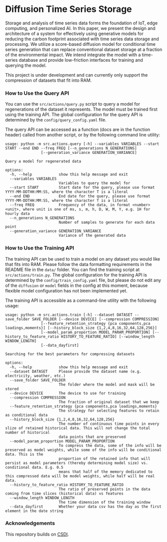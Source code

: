 # Diffusion Time Series Storage

Storage and analysis of time series data forms the foundation of IoT, edge computing, and personalized AI. In this paper, we present the design and architecture of a system for effectively using generative models for reducing the carbon footprint associated with time series data storage and processing. We utilize a score-based diffusion model for conditional time series generation that can replace conventional dataset storage at a fraction of the environmental impact. We intend integrate the model with a time-series database and provide low-friction interfaces for training and querying the model.

This project is under development and can currently only support the compression of datasets that fit into RAM.

### How to Use the Query API

You can use the `src/actions/query.py` script to query a model for regenerations of the dataset it represents. The model must be trained first using the training API. The global configuration for the query API is determined by the `config/query_config.yaml` file.

The query API can be accessed as a function (docs are in the function header) called from another script, or by the following command line utility:

```
usage: python -m src.actions.query [-h] --variables VARIABLES --start START --end END --freq FREQ [--n_generations N_GENERATIONS]
                [--generation_variance GENERATION_VARIANCE]

Query a model for regenerated data

options:
  -h, --help            show this help message and exit
  --variables VARIABLES
                        Variables to query the model for
  --start START         Start date for the query, please use format YYYY-MM-DDTHH:MM:SS, where the character T is a literal
  --end END             End date for the query, please use format YYYY-MM-DDTHH:MM:SS, where the character T is a literal
  --freq FREQ           Frequency of the data, in format <number><unit>, where unit is one of ms, s, m, h, D, W, M, Y, e.g. 1H for hourly data
  --n_generations N_GENERATIONS
                        Number of samples to generate for each data point
  --generation_variance GENERATION_VARIANCE
                        Variance of the generated data
```

### How to Use the Training API

The training API can be used to train a model on any dataset you would like that fits into RAM. Please follow the data formatting requirements in the README file in the `data/` folder. You can find the training script at `src/actions/train.py`. The global configuration for the training API is determined by the `config/train_config.yaml` file, but please do not edit any of the `diffusion` or `model` fields in the config at this moment, because flexible model configuration has not been implemented yet.

The training API is accessible as a command-line utility with the following usage:

```
usage: python -m src.actions.train [-h] --dataset DATASET --save_folder SAVE_FOLDER [--device DEVICE] [--compression COMPRESSION]
                [--feature_retention_strategy {pca components,pca loadings,moments}] [--history_block_size {1,2,4,8,16,32,64,128,256}]
                [--model_param_proportion MODEL_PARAM_PROPORTION] [--history_to_feature_ratio HISTORY_TO_FEATURE_RATIO] [--window_length WINDOW_LENGTH]
                [--data_dayfirst]

Searching for the best parameters for compressing datasets

options:
  -h, --help            show this help message and exit
  --dataset DATASET     Please provide the dataset name (e.g. electricity, weather, etc.)
  --save_folder SAVE_FOLDER
                        The folder where the model and mask will be stored
  --device DEVICE       The device to use for training
  --compression COMPRESSION
                        The fraction of original dataset that we keep
  --feature_retention_strategy {pca components,pca loadings,moments}
                        The strategy for selecting features to retain as conditional data
  --history_block_size {1,2,4,8,16,32,64,128,256}
                        The number of continuous time points in every slize of retained historical data. This will not change the total number of historical
                        data points that are preserved
  --model_param_proportion MODEL_PARAM_PROPORTION
                        To compress the data, some of the info will be preserved as model weights, while some of the info will be conditional data. This is the
                        proportion of the retained info that will persist as model parameters (thereby determining model size) vs. conditional data. E.g. 0.5
                        means that half of the memory dedicated to this compressed data will be model weights, while half will be real data.
  --history_to_feature_ratio HISTORY_TO_FEATURE_RATIO
                        The ratio of preserved points in the data coming from time slices (historical data) vs features
  --window_length WINDOW_LENGTH
                        The time dimension of the training window
  --data_dayfirst       Whether your data csv has the day as the first element in the date string
```

### Acknowledgements

This repository builds on [CSDI](https://github.com/ermongroup/CSDI).
